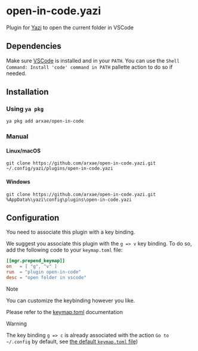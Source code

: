 # open-in-code.yazi

Plugin for [Yazi](https://github.com/sxyazi/yazi) to open the current folder in VSCode

## Dependencies

Make sure [VSCode](https://code.visualstudio.com) is installed and in your `PATH`. You can use the
`Shell Command: Install 'code' command in PATH` pallette action to do so if needed.

## Installation

### Using `ya pkg`

```sh
ya pkg add arxae/open-in-code
```

### Manual

#### Linux/macOS

```
git clone https://github.com/arxae/open-in-code.yazi.git ~/.config/yazi/plugins/open-in-code.yazi
```

#### Windows

```
git clone https://github.com/arxae/open-in-code.yazi.git %AppData%\yazi\config\plugins\open-in-code.yazi
```

## Configuration

You need to associate this plugin with a key binding.

We suggest you associate this plugin with the `g => v` key binding.
To do so, add the following code to your `keymap.toml` file:

```toml
[[mgr.prepend_keymap]]
on   = [ "g", "v" ]
run  = "plugin open-in-code"
desc = "open folder in vscode"
```

>[!Note]
> You can customize the keybinding however you like.
>
> Please refer to the [keymap.toml](https://yazi-rs.github.io/docs/configuration/keymap) documentation

>[!Warning]
> The key binding `g => c` is already associated with the action `Go to ~/.config` by default, see [the default `keymap.toml` file](https://github.com/sxyazi/yazi/blob/shipped/yazi-config/preset/keymap-default.toml))
